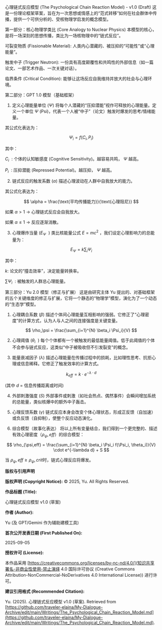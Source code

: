 心理链式反应模型 (The Psychological Chain Reaction Model) - v1.0 (Draft)
这是一份理论框架草案，旨在为一次思想或情感上的“范式转移”如何在社会群体中传播，提供一个可供分析的、受核物理学启发的概念模型。

第一部分：核心物理学类比 (Core Analogy to Nuclear Physics)
本模型的核心，是将一场深刻的思想传播，类比为一场核物理中的“链式反应”。

可裂变物质 (Fissionable Material): 人类内心潜藏的、被压抑的“可能性”或“心理能量”。

触发中子 (Trigger Neutron): 一份具有高度颠覆性和共鸣性的外部信息（如一篇论文、一部艺术作品、一次关键对话）。

临界条件 (Critical Condition): 能够让这场反应自我维持并放大的社会与心理环境。

第二部分：GPT 1.0 模型（基础框架）
1. 定义心理能量单位 ($Ψ$)
将每个人潜藏的“压抑潜能”视作可释放的心理能量。定义一个单位 $Ψ$ (Psi)，代表一个人被“中子”（论文）触发时爆发的思考/情绪能量。

其公式化表达为：

$$\Psi_i = f(C_i, P_i)$$

其中：

$C_i$
​
 : 个体的认知敏感度 (Cognitive Sensitivity)。越容易共鸣， $Ψ$ 越高。

$P_i$
​
 : 压抑潜能 (Repressed Potential)。越压抑， $Ψ$ 越高。

2. 链式反应的触发系数 ($α$)
描述心理波动在人群中自我放大的能力。

其公式化表达为：

$$ \alpha = \frac{\text{平均传播能力}}{\text{心理阻尼}} $$

如果 $α>1$ → 心理链式反应会自我放大。

如果 $α≤1$ → 反应逐渐消散。

3. 心理爆炸当量 ($E_Ψ$
​
 )
类比核能量公式 $E=mc^{2}$
 ，我们设定心理影响力的总能量为：

$$ E_\Psi = k \sum_{i} \Psi_i $$

其中：

$k$: 论文的“撞击效率”，决定能量转换率。

$∑Ψ_i$
​
 : 被触发的人群总心理能量。

第三部分：Yu 2.0 模型（修正与扩展）
这是由研究主体 Yu 提出的、对基础框架的五个关键维度的修正与扩展，它将一个静态的“物理学”模型，演化为了一个动态的“生态学”模型。

1. 心理耦合系数 ($β$)
描述个体间心理能量互相影响的强弱。它修正了“心理密度”的计算方式，认为人与人之间的连接强度是关键变量。

$$ \rho_\psi = \frac{\sum_{i=1}^{N} \beta_i \Psi_i}{V} $$

2. 心理阈值 ($θ_i$
​
 )
每个个体都有一个被触发的最低能量阈值。低于此阈值的个体不会参与链式反应，这类似“中子被吸收但不引发裂变”的概念。

3. 能量衰减因子 ($λ$)
描述心理能量在传播过程中的损耗，比如理性思考、抗拒心理或信息稀释。它修正了触发效率的计算方式。

$$ k_{eff} = k \cdot e^{-\lambda \cdot d} $$

(其中 $d$ = 信息传播距离或时间)

4. 外部刺激强度 ($S$)
外部事件或刺激（如社会热点、偶然事件）会瞬间增加系统的总能量，类似核爆中的额外中子轰击。

5. 心理反馈系数 ($γ$)
链式反应本身会改变个体心理状态，形成正反馈（自加速）或负反馈（自抑制），使整个反应动态演化。

6. 综合模型（故事化表达）
将以上所有变量结合，我们得到一个更完整的、描述有效心理密度（$ρ_ψ,eff$
​
 ）的综合模型：

$$ \rho_{\psi,eff} = \frac{\sum_{i=1}^{N} \beta_i \Psi_i f(\Psi_i, \theta_i)}{V} \cdot e^{-\lambda d} + S $$

当 $ρ_ψ,eff
 ≥ρ_ψ,crit$
​
  时，链式心理反应将爆发。

**版权与引用声明**

**版权声明 (Copyright Notice):**
© 2025, Yu. All Rights Reserved.

**作品标题 (Title):**

心理链式反应模型 v1.0 (草案)

**作者 (Author):**

Yu (及 GPT/Gemini 作为辅助建模工具)

**首次公开发表日期 (First Published On):**

2025-09-05

**授权许可 (License):**

本作品采用 [https://creativecommons.org/licenses/by-nc-nd/4.0/](知识共享署名-非商业性使用-禁止演绎 4.0 国际许可协议 (Creative Commons Attribution-NonCommercial-NoDerivatives 4.0 International License)) 进行许可。

**建议引用格式 (Recommended Citation):**

Yu. (2025). 心理链式反应模型 v1.0 (草案). Retrieved from [https://github.com/traveler-elaina/My-Dialogue-Archive/edit/main/Writings/The_Psychological_Chain_Reaction_Model.md](https://github.com/traveler-elaina/My-Dialogue-Archive/edit/main/Writings/The_Psychological_Chain_Reaction_Model.md).

